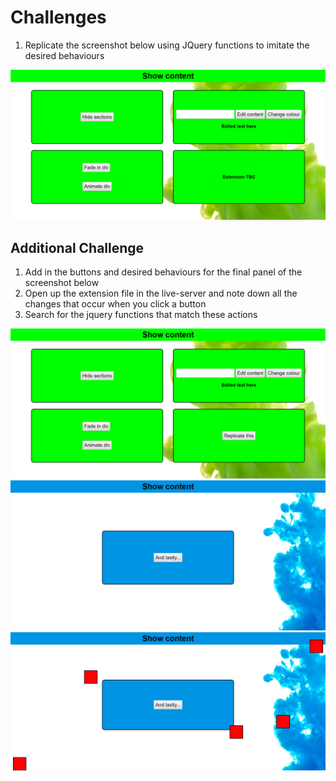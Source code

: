 # Challenges

1. Replicate the screenshot below using JQuery functions to imitate the desired behaviours

![JQuery screenshot](jquery-ss.png)

## Additional Challenge

1. Add in the buttons and desired behaviours for the final panel of the screenshot below
2. Open up the extension file in the live-server and note down all the changes that occur when you click a button
3. Search for the jquery functions that match these actions

![Extension screenshot](ext-ss.png)
![Extension screenshot 2](ext-ss-2.png)
![Extension screenshot 3](ext-ss-3.png)
